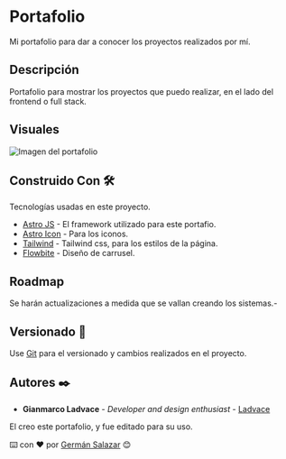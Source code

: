 # Portafolio

Mi portafolio para dar a conocer los proyectos realizados por mí.

## Descripción

Portafolio para mostrar los proyectos que puedo realizar, en el lado del frontend o full stack.


## Visuales
![Imagen del portafolio](https://i.postimg.cc/k5HYqNwC/portafolio.png)


## Construido Con 🛠️

Tecnologías usadas en este proyecto.

- [Astro JS](https://docs.astro.build/en/getting-started/) - El framework utilizado para este portafio.
- [Astro Icon](https://www.astroicon.dev/getting-started/) - Para los iconos.
- [Tailwind](https://tailwindcss.com/docs/installation) - Tailwind css, para los estilos de la página.
- [Flowbite](https://flowbite.com/docs/getting-started/quickstart/) - Diseño de carrusel.

## Roadmap

Se harán actualizaciones a medida que se vallan creando los sistemas.-

## Versionado 📌

Use [Git](https://git-scm.com) para el versionado y cambios realizados en el proyecto.

## Autores ✒️

- **Gianmarco Ladvace** - _Developer and design enthusiast_ - [Ladvace](https://github.com/Ladvace)

El creo este portafolio, y fue editado para su uso.


⌨️ con ❤️ por [Germán Salazar](https://yermans01.github.io/) 😊
